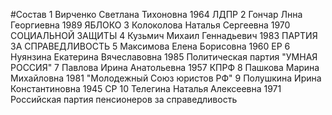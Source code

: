 #Состав
1 Вирченко Светлана Тихоновна 1964 ЛДПР
2 Гончар Лнна Георгиевна 1989 ЯБЛОКО
3 Колоколова Наталья Сергеевна 1970 СОЦИАЛЬНОЙ ЗАЩИТЫ
4 Кузьмич Михаил Геннадьевич 1983 ПАРТИЯ ЗА СПРАВЕДЛИВОСТЬ
5 Максимова Елена Борисовна 1960 ЕР
6 Нуянзина Екатерина Вячеславовна 1985 Политическая партия \"УМНАЯ РОССИЯ\"
7 Павлова Ирина Анатольевна 1957 КПРФ
8 Пашкова Марина Михайловна 1981 \"Молодежный Союз юристов РФ\"
9 Полушкина Ирина Константиновна 1945 СР
10 Телегина Наталья Алексеевна 1971 Российская партия пенсионеров за справедливость
